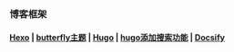 ### 博客框架<!-- {docsify-ignore-all} -->

#### [Hexo](手册/网站/博客/hexo.md) | [butterfly主题](手册/网站/博客/butterfly主题说明书.md) | [Hugo](手册/网站/博客/hugo.md) | [hugo添加搜索功能](手册/网站/博客/hugo添加搜索功能.md) | [Docsify](手册/网站/博客/docsify.md)